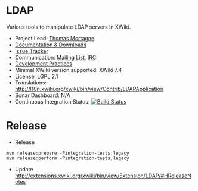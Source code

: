 # LDAP

Various tools to manipulate LDAP servers in XWiki.

* Project Lead: [Thomas Mortagne](http://www.xwiki.org/xwiki/bin/view/XWiki/ThomasMortagne)
* [Documentation & Downloads](http://extensions.xwiki.org/xwiki/bin/view/Extension/LDAP/)
* [Issue Tracker](http://jira.xwiki.org/browse/LDAP)
* Communication: [Mailing List](http://dev.xwiki.org/xwiki/bin/view/Community/MailingLists), [IRC](http://dev.xwiki.org/xwiki/bin/view/Community/IRC)
* [Development Practices](http://dev.xwiki.org)
* Minimal XWiki version supported: XWiki 7.4
* License: LGPL 2.1
* Translations: http://l10n.xwiki.org/xwiki/bin/view/Contrib/LDAPApplication
* Sonar Dashboard: N/A
* Continuous Integration Status: [![Build Status](http://ci.xwiki.org/buildStatus/icon?job=Contrib%20-%20LDAP)](http://ci.xwiki.org/job/Contrib%20-%20LDAP/)

# Release

* Release

```
mvn release:prepare -Pintegration-tests,legacy
mvn release:perform -Pintegration-tests,legacy
```

* Update http://extensions.xwiki.org/xwiki/bin/view/Extension/LDAP/#HReleaseNotes
